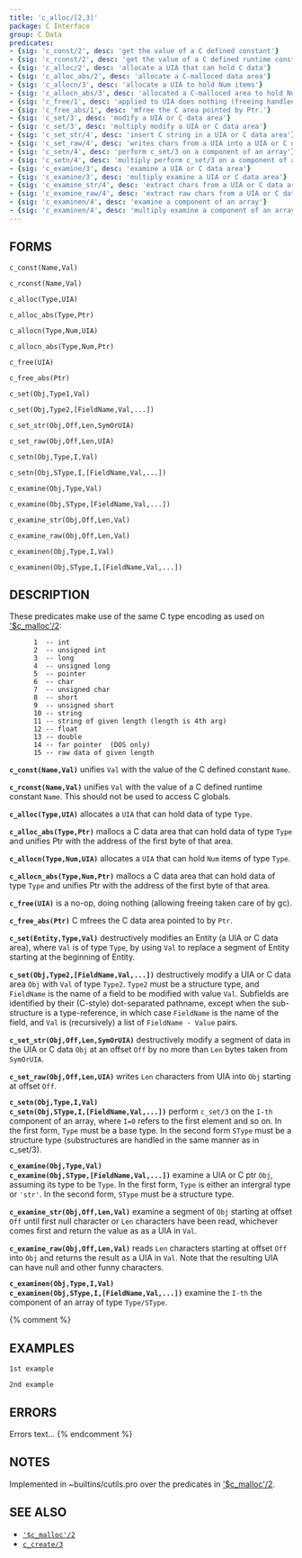```yaml
---
title: 'c_alloc/[2,3]'
package: C Interface
group: C Data
predicates:
- {sig: 'c_const/2', desc: 'get the value of a C defined constant'}
- {sig: 'c_rconst/2', desc: 'get the value of a C defined runtime constant'}
- {sig: 'c_alloc/2', desc: 'allocate a UIA that can hold C data'}
- {sig: 'c_alloc_abs/2', desc: 'allocate a C-malloced data area'}
- {sig: 'c_allocn/3', desc: 'allocate a UIA to hold Num items'}
- {sig: 'c_allocn_abs/3', desc: 'allocated a C-malloced area to hold Num items'}
- {sig: 'c_free/1', desc: 'applied to UIA does nothing (freeing handled by gc)'}
- {sig: 'c_free_abs/1', desc: 'mfree the C area pointed by Ptr.'}
- {sig: 'c_set/3', desc: 'modify a UIA or C data area'}
- {sig: 'c_set/3', desc: 'multiply modify a UIA or C data area'}
- {sig: 'c_set_str/4', desc: 'insert C string in a UIA or C data area'}
- {sig: 'c_set_raw/4', desc: 'writes chars from a UIA into a UIA or C data area'}
- {sig: 'c_setn/4', desc: 'perform c_set/3 on a component of an array'}
- {sig: 'c_setn/4', desc: 'multiply perform c_set/3 on a component of an array'}
- {sig: 'c_examine/3', desc: 'examine a UIA or C data area'}
- {sig: 'c_examine/3', desc: 'multiply examine a UIA or C data area'}
- {sig: 'c_examine_str/4', desc: 'extract chars from a UIA or C data area'}
- {sig: 'c_examine_raw/4', desc: 'extract raw chars from a UIA or C data area'}
- {sig: 'c_examinen/4', desc: 'examine a component of an array'}
- {sig: 'c_examinen/4', desc: 'multiply examine a component of an array'}
---
```


## FORMS
```
c_const(Name,Val)

c_rconst(Name,Val)

c_alloc(Type,UIA)

c_alloc_abs(Type,Ptr)

c_allocn(Type,Num,UIA)

c_allocn_abs(Type,Num,Ptr)

c_free(UIA)

c_free_abs(Ptr)

c_set(Obj,Type1,Val)

c_set(Obj,Type2,[FieldName,Val,...])

c_set_str(Obj,Off,Len,SymOrUIA)

c_set_raw(Obj,Off,Len,UIA)

c_setn(Obj,Type,I,Val)

c_setn(Obj,SType,I,[FieldName,Val,...])

c_examine(Obj,Type,Val)

c_examine(Obj,SType,[FieldName,Val,...])

c_examine_str(Obj,Off,Len,Val)

c_examine_raw(Obj,Off,Len,Val)

c_examinen(Obj,Type,I,Val)

c_examinen(Obj,SType,I,[FieldName,Val,...])
```
## DESCRIPTION

These predicates make use of the same C type encoding as used on ['$c_malloc'/2](c_malloc.html):
```
      1  -- int
      2  -- unsigned int
      3  -- long
      4  -- unsigned long
      5  -- pointer
      6  -- char
      7  -- unsigned char
      8  -- short
      9  -- unsigned short
      10 -- string
      11 -- string of given length (length is 4th arg)
      12 -- float
      13 -- double
      14 -- far pointer  (DOS only)
      15 -- raw data of given length
```
**`c_const(Name,Val)`** unifies `Val` with the value of the C defined constant `Name`.

**`c_rconst(Name,Val)`** unifies `Val` with the value of a C defined runtime constant `Name`. This should not be used to access C globals.

**`c_alloc(Type,UIA)`** allocates a `UIA` that can hold data of type `Type`.

**`c_alloc_abs(Type,Ptr)`** mallocs a C data area that can hold data of type `Type` and unifies Ptr with the address of the first byte of that area.

**`c_allocn(Type,Num,UIA)`** allocates a `UIA` that can hold `Num` items of type `Type`.

**`c_allocn_abs(Type,Num,Ptr)`** mallocs a C data area that can hold data of type `Type` and unifies Ptr with the address of the first byte of that area.

**`c_free(UIA)`** is a no-op, doing nothing (allowing freeing taken care of by gc).

**`c_free_abs(Ptr)`** C mfrees the C data area pointed to by `Ptr`.

**`c_set(Entity,Type,Val)`** destructively modifies an Entity (a UIA or C data area), where `Val` is of type `Type`, by using `Val` to replace a segment of Entity starting at the beginning of Entity. 

**`c_set(Obj,Type2,[FieldName,Val,...])`** destructively modify a UIA or C data area `Obj` with `Val` of type `Type2`.  `Type2` must be a structure type, and `FieldName` is the name of a field to be modified with value `Val`. Subfields are identified by their (C-style) dot-separated pathname, except when the sub-structure is a type-reference, in which case `FieldName` is the name of the field, and `Val` is (recursively) a list of `FieldName - Value` pairs.

**`c_set_str(Obj,Off,Len,SymOrUIA)`** destructively modify a segment of data in the UIA or C data `Obj` at an offset `Off` by no more than `Len` bytes taken from `SymOrUIA`.

**`c_set_raw(Obj,Off,Len,UIA)`** writes `Len` characters from UIA into `Obj` starting at offset `Off`.

**`c_setn(Obj,Type,I,Val)`**
<br>**`c_setn(Obj,SType,I,[FieldName,Val,...])`** perform `c_set/3` on the `I-th` component of an array, where `I=0` refers to the first element and so on. In the first form, `Type` must be a base type. In the second form `SType` must be a structure type (substructures are handled in the same manner as in c_set/3).

**`c_examine(Obj,Type,Val)`**
<br>**`c_examine(Obj,SType,[FieldName,Val,...])`** examine a UIA or C ptr `Obj`, assuming its type to be `Type`. In the first form, `Type` is either an intergral type or `'str'`. In the second form, `SType` must be a structure type.

**`c_examine_str(Obj,Off,Len,Val)`** examine a segment of `Obj` starting at offset `Off` until first null character or `Len` characters have been read, whichever comes first and return the value as as a UIA in `Val`.

**`c_examine_raw(Obj,Off,Len,Val)`** reads `Len` characters starting at offset `Off` into `Obj` and returns the result as a UIA in `Val`.  Note that the resulting UIA can have null and other funny characters.

**`c_examinen(Obj,Type,I,Val)`**
<br>**`c_examinen(Obj,SType,I,[FieldName,Val,...])`** examine the `I-th` the component of an array of type `Type/SType`.

{% comment %}
## EXAMPLES

```
1st example
```

```
2nd example
```

## ERRORS

Errors text...
{% endcomment %}

## NOTES

Implemented in ~builtins/cutils.pro over the predicates in ['$c_malloc'/2](c_malloc.html).

## SEE ALSO

- [`'$c_malloc'/2`](c_malloc.html)
- [`c_create/3`](c_create.html)
